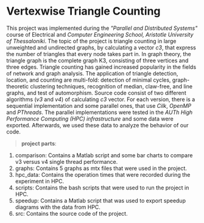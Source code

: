 # **Vertexwise Triangle Counting**

This project was implemented during the *"Parallel and Distributed Systems"* course of Electrical and *Computer Engineering School, Aristotle University of Thessaloniki*.
The topic of the project is triangle counting in large unweighted and undirected graphs, by calculating a vector *c3*, that express the number of triangles that every node takes part in. In graph theory, the triangle graph is the complete graph K3, consisting of three vertices and three edges. 
Triangle counting has gained increased popularity in the fields of network and graph analysis. The application of triangle detection, location, and counting are multi-fold: detection of minimal cycles, graph-theoretic clustering techniques, recognition of median, claw-free, and line graphs, and test of automorphism.
Source code consist of two different algorithms (*v3* and *v4*) of calculating *c3* vector. For each version, there is a sequential implementation and some parallel ones, that use *Cilk*, *OpenMP* and *PThreads*. 
The parallel implementations were tested in the *AUTh High Performance Computing (HPC) infrastructure* and some data were exported. Afterwards, we 
used these data to analyze the behavior of our code.

>**project parts**:
1) comparison: Contains a Matlab script and some bar charts to compare v3 versus v4 single thread performance. 
2) graphs: Contains 5 graphs as mtx files that were used in the project.
3) hpc_data: Contains the operation times that were recorded during the experiment in HPC.
4) scripts: Contains the bash scripts that were used to run the project in HPC.
5) speedup: Contains a Matlab script that was used to export speedup diagrams with the data from HPC.
6) src: Contains the source code of the project.
